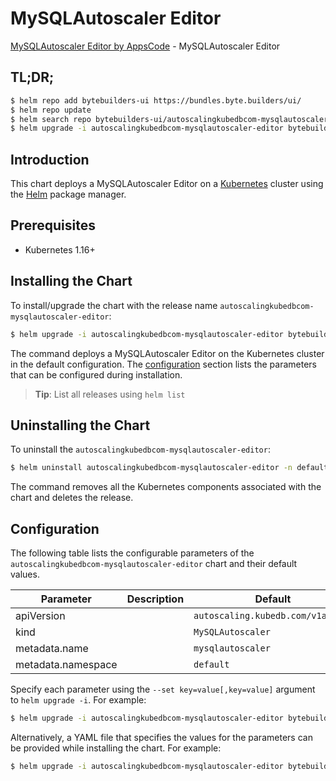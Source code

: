 # MySQLAutoscaler Editor

[MySQLAutoscaler Editor by AppsCode](https://byte.builders) - MySQLAutoscaler Editor

## TL;DR;

```bash
$ helm repo add bytebuilders-ui https://bundles.byte.builders/ui/
$ helm repo update
$ helm search repo bytebuilders-ui/autoscalingkubedbcom-mysqlautoscaler-editor --version=v0.4.12
$ helm upgrade -i autoscalingkubedbcom-mysqlautoscaler-editor bytebuilders-ui/autoscalingkubedbcom-mysqlautoscaler-editor -n default --create-namespace --version=v0.4.12
```

## Introduction

This chart deploys a MySQLAutoscaler Editor on a [Kubernetes](http://kubernetes.io) cluster using the [Helm](https://helm.sh) package manager.

## Prerequisites

- Kubernetes 1.16+

## Installing the Chart

To install/upgrade the chart with the release name `autoscalingkubedbcom-mysqlautoscaler-editor`:

```bash
$ helm upgrade -i autoscalingkubedbcom-mysqlautoscaler-editor bytebuilders-ui/autoscalingkubedbcom-mysqlautoscaler-editor -n default --create-namespace --version=v0.4.12
```

The command deploys a MySQLAutoscaler Editor on the Kubernetes cluster in the default configuration. The [configuration](#configuration) section lists the parameters that can be configured during installation.

> **Tip**: List all releases using `helm list`

## Uninstalling the Chart

To uninstall the `autoscalingkubedbcom-mysqlautoscaler-editor`:

```bash
$ helm uninstall autoscalingkubedbcom-mysqlautoscaler-editor -n default
```

The command removes all the Kubernetes components associated with the chart and deletes the release.

## Configuration

The following table lists the configurable parameters of the `autoscalingkubedbcom-mysqlautoscaler-editor` chart and their default values.

|     Parameter      | Description |                   Default                    |
|--------------------|-------------|----------------------------------------------|
| apiVersion         |             | <code>autoscaling.kubedb.com/v1alpha1</code> |
| kind               |             | <code>MySQLAutoscaler</code>                 |
| metadata.name      |             | <code>mysqlautoscaler</code>                 |
| metadata.namespace |             | <code>default</code>                         |


Specify each parameter using the `--set key=value[,key=value]` argument to `helm upgrade -i`. For example:

```bash
$ helm upgrade -i autoscalingkubedbcom-mysqlautoscaler-editor bytebuilders-ui/autoscalingkubedbcom-mysqlautoscaler-editor -n default --create-namespace --version=v0.4.12 --set apiVersion=autoscaling.kubedb.com/v1alpha1
```

Alternatively, a YAML file that specifies the values for the parameters can be provided while
installing the chart. For example:

```bash
$ helm upgrade -i autoscalingkubedbcom-mysqlautoscaler-editor bytebuilders-ui/autoscalingkubedbcom-mysqlautoscaler-editor -n default --create-namespace --version=v0.4.12 --values values.yaml
```
